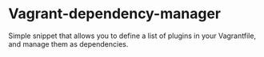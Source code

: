 # Vagrant-dependency-manager
Simple snippet that allows you to define a list of plugins in your Vagrantfile, and manage them as dependencies.
